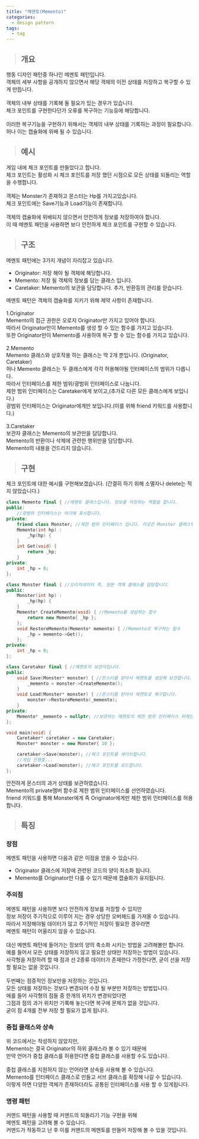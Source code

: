 ```yaml
---
title: "메멘토(Memento)"
categories:
  - design pattern
tags:
  - tag
---
```

> ## 개요

행동 디자인 패턴중 하나인 메멘토 패턴입니다.<br>
객체의 세부 사항을 공개하지 않으면서 해당 객체의 이전 상태를 저장하고 복구할 수 있게 만듭니다.<br>
<br>
객체의 내부 상태를 기록해 둘 필요가 있는 경우가 있습니다.<br>
체크 포인트를 구현한다던가 오류를 복구하는 기능등에 해당합니다.<br>
<br>
이러한 복구기능을 구현하기 위해서는 객체의 내부 상태를 기록하는 과정이 필요합니다.<br>
허나 이는 캡슐화에 위배 될 수 있습니다.
> ## 예시

게임 내에 체크 포인트를 만들었다고 합니다.<br>
체크 포인트는 활성화 시 체크 포인트를 저장 했던 시점으로 모든 상태를 되돌리는 역할을 수행합니다.<br>
<br>
객체는 Monster가 존재하고 몬스터는 Hp를 가지고있습니다.<br>
체크 포인트에는 Save기능과 Load기능이 존재합니다.<br>
<br>
객체의 캡슐화에 위배되지 않으면서 안전하게 정보를 저장하여야 합니다.<br>
이 때 메멘토 패턴을 사용하면 보다 안전하게 체크 포인트를 구현할 수 있습니다.
> ## 구조

메멘토 패턴에는 3가지 개념이 자리잡고 있습니다.
- Originator: 저장 해야 될 객체에 해당합니다.
- Memento: 저장 될 객체의 정보를 담는 클래스 입니다.
- Caretaker: Memento의 보관을 담당합니다. 추가, 반환등의 관리를 맏습니다.

메멘토 패턴은 객체의 캡슐화를 지키기 위해 제약 사항이 존재합니다.<br>
<br>
1.Originator<br>
Memento의 접근 권한은 오로지 Originator만 가지고 있어야 합니다.<br>
따라서 Originator만이 Memento를 생성 할 수 있는 함수를 가지고 있습니다.<br>
또한 Originator만이 Memento를 사용하여 복구 할 수 있는 함수를 가지고 있습니다.<br>
<br>
2.Memento<br>
Memento 클래스와 상호작용 하는 클래스는 딱 2개 뿐입니다. (Originator, Caretaker)<br>
허나 Memento 클래스는 두 클래스에게 각각 허용해야될 인터페이스의 범위가 다릅니다.<br>
따라서 인터페이스를 제한 범위/광범위 인터페이스로 나눕니다.<br>
제한 범위 인터페이스는 Caretaker에게 보이고,(추가로 다른 모든 클래스에게 보입니다.)<br>
광범위 인터페이스는 Originator에게만 보입니다.(이를 위해 friend 키워드를 사용합니다.)<br>
<br>
3.Caretaker<br>
보관자 클래스는 Memento의 보관만을 담당합니다.<br>
Memento의 반환이나 삭제에 관련한 행위만을 담당합니다.<br>
Memento의 내용을 건드리지 않습니다.
> ## 구현

체크 포인트에 대한 예시를 구현해보겠습니다.
(간결히 하기 위해 소멸자나 delete는 적지 않았습니다.)
```cpp
class Memento final { //메멘토 클래스입니다. 정보를 저장하는 역할을 합니다.
public:
	//광범위 인터페이스는 여기에 표시합니다.
private:
	friend class Monster; //제한 범위 인터페이스 입니다. 이곳은 Monster 클래스밖에 볼 수 없습니다.
	Memento(int hp) :
		_hp(hp) {
	}
	int Get(void) {
		return _hp;
	}
private:
	int _hp = 0;
};
```
```cpp
class Monster final { //오리지네이터 즉, 원본 객체 클래스를 담당합니다.
public:
	Monster(int hp) :
		_hp(hp) {
	}
	Memento* CreateMemento(void) { //Memento를 생성하는 함수
		return new Memento{ _hp };
	};
	void RestoreMemento(Memento* memento) { //Memento로 복구하는 함수
		_hp = memento->Get();
	};
private:
	int _hp = 0;
};
```
```cpp
class Caretaker final { //메멘토의 보관자입니다.
public:
	void Save(Monster* monster) { //몬스터를 받아서 메멘토를 생성해 보관합니다.
		_memento = monster->CreateMemento();
	}
	void Load(Monster* monster) { //몬스터를 받아서 메멘토로 복구합니다.
		monster->RestoreMemento(_memento);
	}
private:
	Memento* _memento = nullptr; //보관자는 메멘토의 제한 범위 인터페이스 외에는 접근 불가
};
```
```cpp
void main(void) {
	Caretaker* caretaker = new Caretaker;
	Monster* monster = new Monster{ 10 };

	caretaker->Save(monster); //체크 포인트를 세이브합니다.
	//게임 진행중...
	caretaker->Load(monster); //체크 포인트를 로드합니다.
};
```
안전하게 몬스터의 과거 상태를 보관하였습니다.<br>
Memento의 private멤버 함수로 제한 범위 인터페이스를 선언하였습니다.<br>
friend 키워드를 통해 Monster에게 즉 Originator에게만 제한 범위 인터페이스를 허용합니다.
> ## 특징

### 장점
메멘토 패턴을 사용하면 다음과 같은 이점을 얻을 수 있습니다.
- Originator 클래스에 저장에 관련된 코드의 양이 최소화 됩니다.
- Memento를 Originator만 다룰 수 있기 때문에 캡슐화가 유지됩니다.

### 주의점
메멘토 패턴을 사용하면 보다 안전하게 정보를 저장할 수 있지만<br>
정보 저장이 주기적으로 이루어 지는 경우 상당한 오버헤드를 가져올 수 있습니다.<br>
따라서 저장해야될 데이터가 많고 주기적인 저장이 필요한 경우라면<br>
메멘토 패턴이 어울리지 않을 수 있습니다.<br>
<br>
대신 메멘토 패턴에 들어가는 정보의 양의 축소화 시키는 방법을 고려해볼만 합니다.<br>
예를 들어서 모든 상태를 저장하지 않고 필요한 상태만 저장하는 방법이 있습니다.<br>
사각형을 저장하려 할 때 점과 선 2종류 데이터가 존재한다 가정한다면, 굳이 선을 저장할 필요는 없을 것입니다.<br>
<br>
두번째는 점증적인 정보만을 저장하는 것입니다.<br>
모든 상태를 저장하는 것보다 변경되어 수정 될 부분만 저장하는 방법입니다.<br>
에를 들어 사각형의 점들 중 한개의 위치가 변경되었다면<br>
그점과 점의 과거 위치만 기록해 놓는다면 복구에 문제가 없을 것입니다.<br>
굳이 점 4개를 전부 저장 할 필요가 없게 됩니다.

### 중첩 클래스와 상속
위 코드에서는 작성하지 않았지만,<br>
Memento는 결국 Originator의 하위 클래스라 볼 수 있기 때문에<br>
만약 언어가 중첩 클래스를 허용한다면 중첩 클래스를 사용할 수도 있습니다.<br>
<br>
중첩 클래스를 지원하지 않는 언어라면 상속을 사용해 볼 수 있습니다.<br>
Memento를 인터페이스 클래스로 만들고 서브 클래스를 확장해 나갈 수 있습니다.<br>
이렇게 하면 다양한 객체가 존재하더라도 공통된 인터페이스를 사용 할 수 있게됩니다.

### 명령 패턴
커맨드 패턴을 사용할 때 커맨드의 되돌리기 기능 구현을 위해<br>
메멘토 패턴을 고려해 볼 수 있습니다.<br>
커맨드가 작동하고 난 후 이를 커맨드의 메멘토를 만들어 저장해 볼 수 있을 것입니다.
